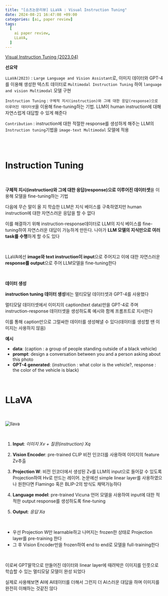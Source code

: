 ```yaml
---
title: "[쇼츠논문리뷰] LLaVA : Visual Instruction Tuning"
date: 2024-08-21 16:47:08 +09:00
categories: [ai, paper review]
tags:
  [
    ai paper review,
    LLaVA,
  ]
---
```


[Visual Instruction Tuning (2023.04)](https://arxiv.org/abs/2304.08485)

**선요약**

`LLaVA(2023)` : `Large Language and Vision Assistant`로, 이미지 데이터와 GPT-4를 이용해 생성한 텍스트 데이터로 `Multimodal Instruction Tuning` 하여 `language and vision Multimodal` 모델 구현


`Instruction Tuning` : `구체적 지시(instruction)와 그에 대한 응답(response)으로 이루어진 데이터셋`을 이용해 fine-tuning하는 기법. LLM이 human instruction에 대해 자연스럽게 대답할 수 있게 해준다


`Contribution` : instruction에 대한 적절한 response를 생성하게 해주는 LLM의 `Instruction tuning`기법을 `image-text Multimodal` 모델에 적용

<br/>
<br/>

# **Instruction Tuning**

<br/>

**구체적 지시(instruction)와 그에 대한 응답(response)으로 이루어진 데이터셋**을 이용해 모델을 fine-tuning하는 기법

다음에 무슨 말이 올 지 학습한 LLM은 지식 베이스를 구축하였지만 human instruction에 대한 자연스러운 응답을 할 수 없다

이를 해결하기 위해 instruction-response데이터로 LLM의 지식 베이스를 fine-tuning하여 자연스러운 대답이 가능하게 만든다. 나아가 **LLM 모델의 지식만으로 여러 task를 수행**하게 할 수도 있다

<br/>

LLaVA에선 **image와 text instruction이 input**으로 주어지고 이에 대한 자연스러운 **response를 output**으로 주어 LLM모델을 fine-tuning한다

<br/>

**데이터 생성**

**instruction tuning 데이터 생성**에는 멀티모달 데이터셋과 GPT-4를 사용했다

멀티모달 데이터셋에서 이미지의 caption(text data)만을 GPT-4로 주며 instruction-response 데이터셋을 생성하도록 예시와 함께 프롬프트로 지시한다

이를 통해 caption만으로 그럴싸한 데이터를 생성해낼 수 있다(데이터를 생성할 땐 이미지는 사용하지 않음)

**예시**

- **data**: (caption : a group of people standing outside of a black vehicle)
- **prompt**: design a conversation between you and a person asking about this photo
- **GPT-4 generated**: (instruction : what color is the vehicle?, response : the color of the vehicle is black)

<br/>

# **LLaVA**

<br/>

![llava](https://llava-vl.github.io/images/llava_arch.png)

<br/>

1. **Input**: *이미지 Xv + 질문(instruction) Xq*

2. **Vision Encoder**: pre-trained CLIP 비전 인코더를 사용하여 이미지의 feature Zv추출

3. **Projection W**: 비전 인코더에서 생성된 Zv를 LLM의 input으로 들어갈 수 있도록 Projection하여 Hv로 만드는 레이어. 논문에선 simple linear layer를 사용하였으나 원한다면 Flamingo 혹은 BLIP-2의 방식도 채택가능하다

4. **Language model**: pre-trained Vicuna 언어 모델을 사용하여 input에 대한 적적한 output response를 생성하도록 fine-tuning

5. **Output**: *응답 Xa*

<br/>

- 우선 Projection W만 learnable하고 나머지는 frozen한 상태로 Projection layer를 pre-training 한다
- 그 후 Vision Encoder만을 frozen하여 end to end로 모델을 full-training한다

<br/>

이로써 GPT딸깍으로 만들어진 데이터와 linear layer에 때려박은 이미지를 인풋으로 학습할 수 있는 멀티모달 모델이 완성 되었다

실제로 사용해보면 AI에 AI데이터를 더해서 그런지 더 AI스러운 대답을 하며 이미지를 완전히 이해하는 것같진 않다
